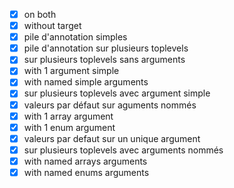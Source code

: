 



- [x] on both
- [x] without target
- [x] pile d'annotation simples
- [x] pile d'annotation sur plusieurs toplevels
- [x] sur plusieurs toplevels sans arguments
- [x] with 1 argument simple
- [x] with named simple arguments
- [x] sur plusieurs toplevels avec argument simple
- [x] valeurs par défaut sur aguments nommés
- [x] with 1 array argument
- [x] with 1 enum argument
- [x] valeurs par defaut sur un unique argument
- [x] sur plusieurs toplevels avec arguments nommés
- [x] with named arrays arguments
- [x] with named enums arguments
